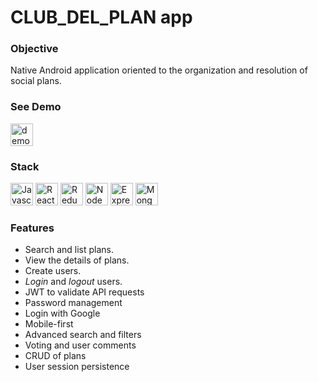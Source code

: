 # CLUB_DEL_PLAN app

### Objective

Native Android application oriented to the organization and resolution of social plans.

### See Demo
<p align="left">
<a href="https://www.youtube.com/watch?v=ArMrNzQrUKY&ab_channel=CIUDADAN%C3%8DAYPOL%C3%8DTICA" target="_blank" rel="noreferrer"><img src="https://encrypted-tbn0.gstatic.com/images?q=tbn:ANd9GcRRceerNYbY2u18Hhb-dL3FOr4qsI0i6vGumg&usqp=CAU" width="36" height="36" alt="demo" /></a>
</p>

### Stack

<p align="left">
<a href="https://developer.mozilla.org/en-US/docs/Web/JavaScript" target="_blank" rel="noreferrer"><img src="https://raw.githubusercontent.com/danielcranney/readme-generator/main/public/icons/skills/javascript-colored.svg" width="36" height="36" alt="Javascript" /></a>
<a href="https://reactjs.org/" target="_blank" rel="noreferrer"><img src="https://raw.githubusercontent.com/danielcranney/readme-generator/main/public/icons/skills/react-colored.svg" width="36" height="36" alt="React" /></a>
<a href="https://redux.js.org/" target="_blank" rel="noreferrer"><img src="https://raw.githubusercontent.com/danielcranney/readme-generator/main/public/icons/skills/redux-colored.svg" width="36" height="36" alt="Redux" /></a>
<a href="https://nodejs.org/en/" target="_blank" rel="noreferrer"><img src="https://raw.githubusercontent.com/danielcranney/readme-generator/main/public/icons/skills/nodejs-colored.svg" width="36" height="36" alt="NodeJS" /></a>
<a href="https://expressjs.com/" target="_blank" rel="noreferrer"><img src="https://raw.githubusercontent.com/danielcranney/readme-generator/main/public/icons/skills/express-colored.svg" width="36" height="36" alt="Express" /></a>
<a href="https://www.mongodb.com/" target="_blank" rel="noreferrer"><img src="https://raw.githubusercontent.com/danielcranney/readme-generator/main/public/icons/skills/mongodb-colored.svg" width="36" height="36" alt="MongoDB" /></a>
</p>

### Features

- Search and list plans.
- View the details of plans.
- Create users.
- _Login_ and _logout_ users.
- JWT to validate API requests
- Password management
- Login with Google
- Mobile-first
- Advanced search and filters
- Voting and user comments
- CRUD of plans
- User session persistence

